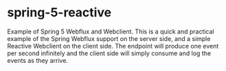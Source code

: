 # spring-5-reactive
Example of Spring 5 Webflux and Webclient.
This is a quick and practical example of the Spring Webflux support on the server side, and a simple Reactive Webclient on the client side.
The endpoint will produce one event per second infinitely and the client side will simply consume and log the events as they arrive.


